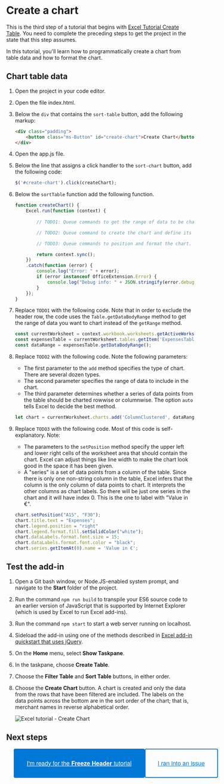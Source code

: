 # Create a chart

This is the third step of a tutorial that begins with [Excel Tutorial Create Table](excel-tutorial-create-table.md). You need to complete the preceding steps to get the project in the state that this step assumes. 

In this tutorial, you'll learn how to programmatically create a chart from table data and how to format the chart. 

## Chart table data

1. Open the project in your code editor. 
2. Open the file index.html.
3. Below the `div` that contains the `sort-table` button, add the following markup:

    ```html
    <div class="padding">            
        <button class="ms-Button" id="create-chart">Create Chart</button>            
    </div>
    ```

4. Open the app.js file.

5. Below the line that assigns a click handler to the `sort-chart` button, add the following code:

    ```js
    $('#create-chart').click(createChart);
    ```

6. Below the `sortTable` function add the following function.

    ```js
    function createChart() {
        Excel.run(function (context) {
            
            // TODO1: Queue commands to get the range of data to be charted.

            // TODO2: Queue command to create the chart and define its type.

            // TODO3: Queue commands to position and format the chart.

            return context.sync();
        })
        .catch(function (error) {
            console.log("Error: " + error);
            if (error instanceof OfficeExtension.Error) {
                console.log("Debug info: " + JSON.stringify(error.debugInfo));
            }
        });
    }
    ``` 

7. Replace `TODO1` with the following code. Note that in order to exclude the header row, the code uses the `Table.getDataBodyRange` method to get the range of data you want to chart instead of the `getRange` method.

    ```js
    const currentWorksheet = context.workbook.worksheets.getActiveWorksheet();
    const expensesTable = currentWorksheet.tables.getItem('ExpensesTable');
    const dataRange = expensesTable.getDataBodyRange();
    ``` 

8. Replace `TODO2` with the following code. Note the following parameters:
   - The first parameter to the `add` method specifies the type of chart. There are several dozen types. 
   - The second parameter specifies the range of data to include in the chart. 
   - The third parameter determines whether a series of data points from the table should be charted rowwise or columnwise. The option `auto` tells Excel to decide the best method.

    ```js
    let chart = currentWorksheet.charts.add('ColumnClustered', dataRange, 'auto');
    ``` 

9. Replace `TODO3` with the following code. Most of this code is self-explanatory. Note:
   - The parameters to the `setPosition` method specify the upper left and lower right cells of the worksheet area that should contain the chart. Excel can adjust things like line width to make the chart look good in the space it has been given.
   - A "series" is a set of data points from a column of the table. Since there is only one non-string column in the table, Excel infers that the column is the only column of data points to chart. It interprets the other columns as chart labels. So there will be just one series in the chart and it will have index 0. This is the one to label with "Value in €". 

    ```js
    chart.setPosition("A15", "F30");
    chart.title.text = "Expenses";
    chart.legend.position = "right"
    chart.legend.format.fill.setSolidColor("white");
    chart.dataLabels.format.font.size = 15;
    chart.dataLabels.format.font.color = "black";
    chart.series.getItemAt(0).name = 'Value in €';
    ``` 

## Test the add-in

1. Open a Git bash window, or Node.JS-enabled system prompt, and navigate to the **Start** folder of the project.
3. Run the command `npm run build` to transpile your ES6 source code to an earlier version of JavaScript that is supported by Internet Explorer (which is used by Excel to run Excel add-ins).
4. Run the command `npm start` to start a web server running on localhost.
5. Sideload the add-in using one of the methods described in [Excel add-in quickstart that uses jQuery](excel-add-ins-get-started-jquery.md).
6. On the **Home** menu, select **Show Taskpane**.
7. In the taskpane, choose **Create Table**. 
8. Choose the **Filter Table** and **Sort Table** buttons, in either order.
9. Choose the **Create Chart** button. A chart is created and only the data from the rows that have been filtered are included. The labels on the data points across the bottom are in the sort order of the chart; that is, merchant names in reverse alphabetical order.


    ![Excel tutorial - Create Chart](../../images/excel-tutorial-create-chart.png)



## Next steps

<div style="display: flex; flex-direction: row; justify-content:space-around">
<a style="padding: 15px 35px; 
	border-radius: 4px; 
	color: rgb(255, 255, 255); 
	line-height: 3em; 
	font-family: wf_segoe-ui_semibold,wf_segoe-ui_normal,Helvetica Neue,Helvetica,Arial,sans-serif; 
	font-size: 16px; 
	font-weight: 400; 
	margin-left: 20px; 
	white-space: nowrap; 
	cursor: pointer; 
	background-color: rgb(0, 120, 215);
}" href="excel-tutorial-freeze-header.md">I'm ready for the <b>Freeze Header</b> tutorial</a>     
<a style="padding: 13px 33px; 
	border-radius: 4px; 
	border: 2px solid rgb(0, 120, 215); 
	border-image: none; 
	color: rgb(0, 120, 215); 
	line-height: 3em; 
	font-family: wf_segoe-ui_semibold,wf_segoe-ui_normal,Helvetica Neue,Helvetica,Arial,sans-serif; 
	font-size: 16px; 
	font-weight: 400; 
	white-space: nowrap; 
	cursor: pointer;" href="https://github.com/OfficeDev/office-js-docs/issues">I ran into an issue</a>
          
</div>

